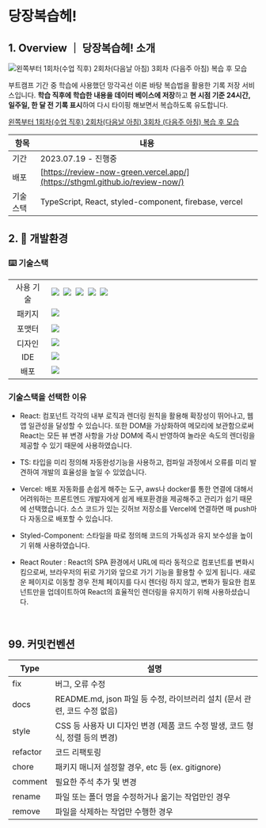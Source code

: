 # 당장복습헤!

## 1. Overview ｜ 당장복습헤! 소개

![[왼쪽부터 1회차(수업 직후) 2회차(다음날 아침) 3회차 (다음주 아침) 복습 후 모습](https://sohee-parks-organization.gitbook.io/devnote/23-07-23-11-or-fe/10)](https://prod-files-secure.s3.us-west-2.amazonaws.com/1d260432-5f76-4cf8-85f4-d6225fe09422/28a8a8e9-6d59-4549-b75a-5d6f60a28001/Untitled.png)

부트캠프 기간 중 학습에 사용했던 망각곡선 이론 바탕 복습법을 활용한 기록 저장 서비스입니다. **학습 직후에 학습한 내용을 데이터 베이스에 저장**하고 **현 시점 기준 24시간, 일주일, 한 달 전 기록 표시**하여 다시 타이핑 해보면서 복습하도록 유도합니다.

[왼쪽부터 1회차(수업 직후) 2회차(다음날 아침) 3회차 (다음주 아침) 복습 후 모습](https://sohee-parks-organization.gitbook.io/devnote/23-07-23-11-or-fe/10)

| 항목 | 내용 |
| --- | --- |
| 기간 |2023.07.19 - 진행중|
| 배포 | [https://review-now-green.vercel.app/](https://sthgml.github.io/review-now/)|
| 기술 스택 | TypeScript, React, styled-component, firebase, vercel |

## 2. 🥦 개발환경

### ⌨️ 기술스택

<table>
<tr>
 <td align="center" width="100px">사용 기술</td>
 <td width="800px">
  <img src="https://img.shields.io/badge/React-61DAFB?style=for-the-badge&logo=React&logoColor=ffffff"/>&nbsp  
   <img src="https://img.shields.io/badge/React%20Router-CA4245?style=for-the-badge&logo=ReactRouter&logoColor=white"/>&nbsp 
  <img src="https://img.shields.io/badge/styled--components-DB7093?style=for-the-badge&logo=styled-components&logoColor=white"/>&nbsp 
   <img src="https://img.shields.io/badge/TypeScript-3178C6?style=for-the-badge&logo=TypeScript&logoColor=white"/>&nbsp
   <img src="https://img.shields.io/badge/firebase-FFA611?style=for-the-badge&logo=firebase&logoColor=white" />
    </td>
</tr>
<tr>
 <td align="center">패키지</td>
 <td>
    <img src="https://img.shields.io/badge/npm-CB3837?style=for-the-badge&logo=NPM&logoColor=ffffff"/>&nbsp 
  </td>
</tr>
<tr>
 <td align="center">포맷터</td>
 <td>
   <img src="https://img.shields.io/badge/eslint-4B32C3?style=for-the-badge&logo=eslint&logoColor=white">
 </td>
</tr>
<tr>
 <tr>
  <td align="center">디자인</td>
 <td>
    <img src="https://img.shields.io/badge/Figma-d90f42?style=for-the-badge&logo=Figma&logoColor=white"/>&nbsp  
 </td>
</tr>
<tr>
 <td align="center">IDE</td>
 <td>
    <img src="https://img.shields.io/badge/VSCode-007ACC?style=for-the-badge&logo=Visual%20Studio%20Code&logoColor=white"/>&nbsp
</tr>
  <tr>
 <td align="center">배포</td>
 <td>
      <img src="https://img.shields.io/badge/vercel-F9DC3E?style=for-the-badge&logo=vercel&logoColor=white"/>&nbsp
</tr>
</table>

### 기술스택을 선택한 이유

- React:  컴포넌트 각각의 내부 로직과 렌더링 원칙을 활용해 확장성이 뛰어나고, 웹 앱 일관성을 달성할 수 있습니다. 또한 DOM을 가상화하여 메모리에 보관함으로써 React는 모든 뷰 변경 사항을 가상 DOM에 즉시 반영하여 놀라운 속도의 렌더링을 제공할 수 있기 때문에 사용하였습니다.

- TS: 타입을 미리 정의해 자동완성기능을 사용하고, 컴파일 과정에서 오류를 미리 발견하여 개발의 효율성을 높일 수 있었습니다.

- Vercel: 배포 자동화를 손쉽게 해주는 도구, aws나 docker를 통한 연결에 대해서 어려워하는 프론트엔드 개발자에게 쉽게 배포환경을 제공해주고 관리가 쉽기 때문에 선택했습니다. 소스 코드가 있는 깃허브 저장소를 Vercel에 연결하면 매 push마다 자동으로 배포할 수 있습니다.

- Styled-Component: 스타일을 따로 정의해 코드의 가독성과 유지 보수성을 높이기 위해 사용하였습니다.

- React Router : React의 SPA 환경에서 URL에 따라 동적으로 컴포넌트를 변화시킴으로써, 브라우저의 뒤로 가기와 앞으로 가기 기능을 활용할 수 있게 됩니다. 새로운 페이지로 이동할 경우 전체 페이지를 다시 렌더링 하지 않고, 변화가 필요한 컴포넌트만을 업데이트하여 React의 효율적인 렌더링을 유지하기 위해 사용하셨습니다.

<br />
  
## 99. 커밋컨벤션

| Type | 설명 |
| --- | --- |
| fix |버그, 오류 수정|
| docs |README.md, json 파일 등 수정, 라이브러리 설치 (문서 관련, 코드 수정 없음)|
| style |CSS 등 사용자 UI 디자인 변경 (제품 코드 수정 발생, 코드 형식, 정렬 등의 변경)|
| refactor |코드 리팩토링|
| chore |패키지 매니저 설정할 경우, etc 등 (ex. gitignore)|
| comment |필요한 주석 추가 및 변경|
| rename |파일 또는 폴더 명을 수정하거나 옮기는 작업만인 경우|
| remove |파일을 삭제하는 작업만 수행한 경우|
